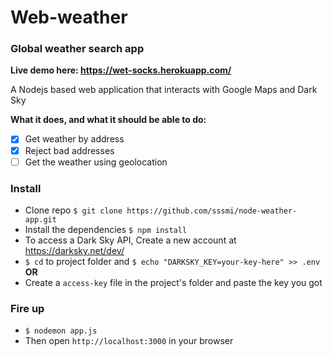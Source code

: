 # Web-weather

### Global weather search app

**Live demo here: https://wet-socks.herokuapp.com/**

A Nodejs based web application that interacts with Google Maps and Dark Sky

**What it does, and what it should be able to do:**

* [x] Get weather by address
* [x] Reject bad addresses
* [ ] Get the weather using geolocation

### Install

* Clone repo `$ git clone https://github.com/sssmi/node-weather-app.git`
* Install the dependencies `$ npm install`
* To access a Dark Sky API, Create a new account at https://darksky.net/dev/
* `$ cd` to project folder and `$ echo "DARKSKY_KEY=your-key-here" >> .env`
  **OR**
* Create a `access-key` file in the project's folder and paste the key you got

### Fire up

* `$ nodemon app.js`
* Then open `http://localhost:3000` in your browser
